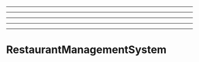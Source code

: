 ---------------------------
----------------------------------------------------------------------------------------------------
----------------------------------------------------------------------------------------------------
----------------------------------------------------------------------------------------------------
----------------------------------------------------------------------------------------------------
# RestaurantManagementSystem
